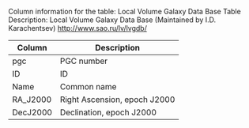 Column information for the table: Local Volume Galaxy Data Base
Table Description: Local Volume Galaxy Data Base (Maintained by I.D. Karachentsev) http://www.sao.ru/lv/lvgdb/


|Column|	Description|
|---|---|
| pgc |	PGC number|
|ID	|ID|
|Name|	Common name|
|RA_J2000	|Right Ascension, epoch J2000|
|DecJ2000	|Declination, epoch J2000|
